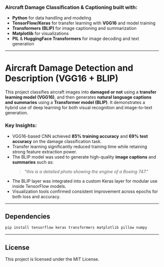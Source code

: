### Aircraft Damage Classification & Captioning built with:  
- **Python** for data handling and modeling  
- **TensorFlow/Keras** for transfer learning with **VGG16** and model training  
- **Transformers (BLIP)** for image captioning and summarization  
- **Matplotlib** for visualizations  
- **PIL** & **HuggingFace Transformers** for image decoding and text generation  

---

# Aircraft Damage Detection and Description (VGG16 + BLIP)

This project classifies aircraft images into **damaged or not** using a **transfer learning model (VGG16)**, and then generates **natural language captions and summaries** using a **Transformer model (BLIP)**. It demonstrates a hybrid use of deep learning for both visual recognition and image-to-text generation.

### **Key Insights:**  
- VGG16-based CNN achieved **85% training accuracy** and **69% test accuracy** on the damage classification task.  
- Transfer learning significantly reduced training time while retaining strong feature extraction power.  
- The BLIP model was used to generate high-quality **image captions** and **summaries** such as:  
  > *"this is a detailed photo showing the engine of a Boeing 747."*  
- The BLIP layer was integrated into a custom Keras layer for modular use inside TensorFlow models.  
- Visualization tools confirmed consistent improvement across epochs for both loss and accuracy.

---

## Dependencies

```bash
pip install tensorflow keras transformers matplotlib pillow numpy
```
---

## License
This project is licensed under the MIT License.

